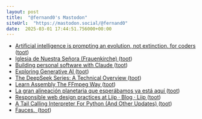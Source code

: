 ```yaml
---
layout: post
title:  "@fernand0's Mastodon"
siteUrl:  "https://mastodon.social/@fernand0"
date:  2025-03-01 17:44:51.756000+00:00
---
```

*  [Artificial intelligence is prompting an evolution, not extinction, for coders ](https://www.thestar.com.my/tech/tech-news/2025/02/21/artificial-intelligence-is-prompting-an-evolution-not-extinction-for-coder) ([toot](https://mastodon.social/@fernand0/114088417149306685))
*  [Iglesia de Nuestra Señora (Frauenkirche) ](https://www.flickr.com/photos/fernand0/54329880492) ([toot](https://mastodon.social/@fernand0/114088383716981222))
*  [Building personal software with Claude ](https://blog.nelhage.com/post/personal-software-with-claude) ([toot](https://mastodon.social/@fernand0/114088084489661406))
*  [Exploring Generative AI ](https://martinfowler.com/articles/exploring-gen-ai.html#memo-1) ([toot](https://mastodon.social/@fernand0/114087826124388175))
*  [The DeepSeek Series: A Technical Overview ](https://martinfowler.com/articles/deepseek-papers.htm) ([toot](https://mastodon.social/@fernand0/114087224761494652))
*  [Learn Assembly The FFmpeg Way ](https://hackaday.com/2025/02/23/learn-assembly-the-ffmpeg-way) ([toot](https://mastodon.social/@fernand0/114086969070296648))
*  [La gran alineación planetaria que esperábamos ya está aquí ](https://theconversation.com/la-gran-alineacion-planetaria-que-esperabamos-ya-esta-aqui-24687) ([toot](https://mastodon.social/@fernand0/114086767865396983))
*  [Responsible web design practices at Liip · Blog · Liip ](https://www.liip.ch/en/blog/responsible-web-design-practices-at-lii) ([toot](https://mastodon.social/@fernand0/114086435399013827))
*  [A Tail Calling Interpreter For Python (And Other Updates) ](https://blog.reverberate.org/2025/02/10/tail-call-updates.htm) ([toot](https://mastodon.social/@fernand0/114084769103822286))
*  [Fauces.  ](https://avecesunafoto.wordpress.com/2025/02/28/fauces-2) ([toot](https://mastodon.social/@fernand0/114082850023172364))
